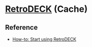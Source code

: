 # [RetroDECK](https://github.com/RetroDECK/RetroDECK) (Cache)

## Reference

- [How-to: Start using RetroDECK](https://retrodeck.readthedocs.io/en/latest/wiki_general/retrodeck-start/)